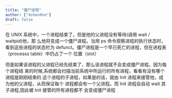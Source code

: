 ```yaml
---
title: "僵尸进程"
author: ["4shen0ne"]
draft: false
---
```


在 UNIX 系统中，一个进程结束了，但是他的父进程没有等待(调用 wait / waitpid)他，那
么他将变成一个僵尸进程。当用 ps 命令观察进程的执行状态时，看到这些进程的状态栏为
defunct。僵尸进程是一个早已死亡的进程，但在进程表（processs table）中仍占了一个
位置（slot）

但是如果该进程的父进程已经先结束了，那么该进程就不会变成僵尸进程。因为每个进程结
束的时候,系统都会扫描当前系统中所运行的所有进程，看看有没有哪个进程是刚刚结束的
这个进程的子进程，如果是的话，就由 Init 进程来接管他，成为他的父进程，从而保证每个
进程都会有一个父进程。而 Init 进程会自动 wait 其子进程,因此被 Init 接管的所有进程都不
会变成僵尸进程
